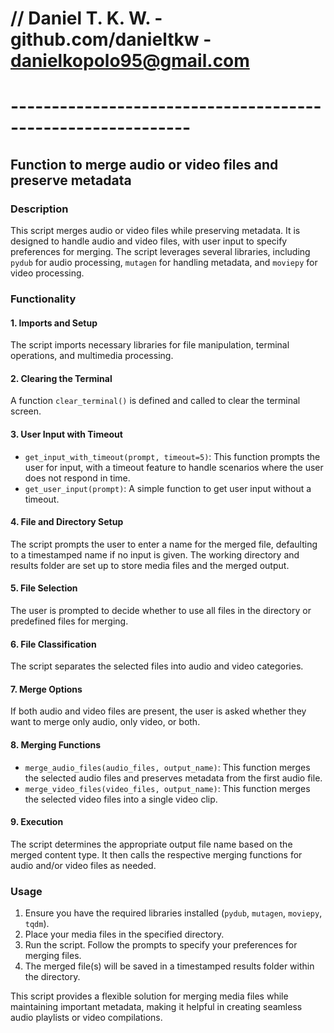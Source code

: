 

# // Daniel T. K. W. - github.com/danieltkw - danielkopolo95@gmail.com
# ------------------------------------------------------------

## Function to merge audio or video files and preserve metadata

### Description

This script merges audio or video files while preserving metadata. It is designed to handle audio and video files, with user input to specify preferences for merging. The script leverages several libraries, including `pydub` for audio processing, `mutagen` for handling metadata, and `moviepy` for video processing.

### Functionality

#### 1. Imports and Setup
The script imports necessary libraries for file manipulation, terminal operations, and multimedia processing.

#### 2. Clearing the Terminal
A function `clear_terminal()` is defined and called to clear the terminal screen.

#### 3. User Input with Timeout
- `get_input_with_timeout(prompt, timeout=5)`: This function prompts the user for input, with a timeout feature to handle scenarios where the user does not respond in time.
- `get_user_input(prompt)`: A simple function to get user input without a timeout.

#### 4. File and Directory Setup
The script prompts the user to enter a name for the merged file, defaulting to a timestamped name if no input is given.
The working directory and results folder are set up to store media files and the merged output.

#### 5. File Selection
The user is prompted to decide whether to use all files in the directory or predefined files for merging.

#### 6. File Classification
The script separates the selected files into audio and video categories.

#### 7. Merge Options
If both audio and video files are present, the user is asked whether they want to merge only audio, only video, or both.

#### 8. Merging Functions
- `merge_audio_files(audio_files, output_name)`: This function merges the selected audio files and preserves metadata from the first audio file.
- `merge_video_files(video_files, output_name)`: This function merges the selected video files into a single video clip.

#### 9. Execution
The script determines the appropriate output file name based on the merged content type.
It then calls the respective merging functions for audio and/or video files as needed.

### Usage

1. Ensure you have the required libraries installed (`pydub`, `mutagen`, `moviepy`, `tqdm`).
2. Place your media files in the specified directory.
3. Run the script. Follow the prompts to specify your preferences for merging files.
4. The merged file(s) will be saved in a timestamped results folder within the directory.

This script provides a flexible solution for merging media files while maintaining important metadata, making it helpful in creating seamless audio playlists or video compilations.


